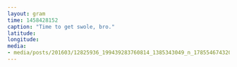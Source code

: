 ```yaml
---
layout: gram
time: 1458428152
caption: "Time to get swole, bro."
latitude: 
longitude: 
media:
- media/posts/201603/12825936_199439283760814_1385343049_n_17855467432056242.jpg
---
```

